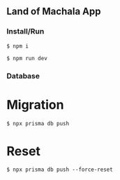 ## Land of Machala App

### Install/Run

```
$ npm i

$ npm run dev
```

### Database

# Migration
```
$ npx prisma db push
```
# Reset
```
$ npx prisma db push --force-reset
```
